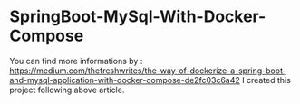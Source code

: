 # SpringBoot-MySql-With-Docker-Compose
You can find more informations by : https://medium.com/thefreshwrites/the-way-of-dockerize-a-spring-boot-and-mysql-application-with-docker-compose-de2fc03c6a42
I created this project following above article.
